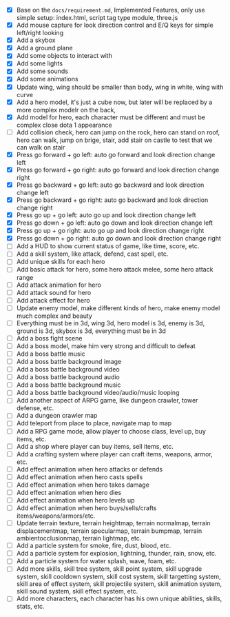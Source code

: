 - [x] Base on the `docs/requirement.md`, Implemented Features, only use simple setup: index.html, script tag type module, three.js
- [x] Add mouse capture for look direction control and E/Q keys for simple left/right looking
- [x] Add a skybox
- [x] Add a ground plane
- [x] Add some objects to interact with
- [x] Add some lights
- [x] Add some sounds
- [x] Add some animations
- [x] Update wing, wing should be smaller than body, wing in white, wing with curve
- [x] Add a hero model, it's just a cube now, but later will be replaced by a more complex modelr on the back, 
- [x] Add model for hero, each character must be different and must be complex close dota 1 appearance
- [ ] Add collision check, hero can jump on the rock, hero can stand on roof, hero can walk, jump on brige, stair, add stair on castle to test that we can walk on stair
- [x] Press go forward + go left: auto go forward and look direction change left
- [x] Press go forward + go right: auto go forward and look direction change right
- [x] Press go backward + go left: auto go backward and look direction change left
- [x] Press go backward + go right: auto go backward and look direction change right
- [x] Press go up + go left: auto go up and look direction change left
- [x] Press go down + go left: auto go down and look direction change left
- [x] Press go up + go right: auto go up and look direction change right
- [x] Press go down + go right: auto go down and look direction change right
- [ ] Add a HUD to show current status of game, like time, score, etc.
- [ ] Add a skill system, like attack, defend, cast spell, etc.
- [ ] Add unique skills for each hero
- [ ] Add basic attack for hero, some hero attack melee, some hero attack range
- [ ] Add attack animation for hero
- [ ] Add attack sound for hero
- [ ] Add attack effect for hero
- [ ] Update enemy model, make different kinds of hero, make enemy model much complex and beauty
- [ ] Everything must be in 3d, wing 3d, hero model is 3d, enemy is 3d, ground is 3d, skybox is 3d, everything must be in 3d
- [ ] Add a boss fight scene
- [ ] Add a boss model, make him very strong and difficult to defeat
- [ ] Add a boss battle music
- [ ] Add a boss battle background image
- [ ] Add a boss battle background video
- [ ] Add a boss battle background audio
- [ ] Add a boss battle background music
- [ ] Add a boss battle background video/audio/music looping
- [ ] Add another aspect of ARPG game, like dungeon crawler, tower defense, etc.
- [ ] Add a dungeon crawler map
- [ ] Add teleport from place to place, navigate map to map
- [ ] Add a RPG game mode, allow player to choose class, level up, buy items, etc.
- [ ] Add a shop where player can buy items, sell items, etc.
- [ ] Add a crafting system where player can craft items, weapons, armor, etc.
- [ ] Add effect animation when hero attacks or defends
- [ ] Add effect animation when hero casts spells
- [ ] Add effect animation when hero takes damage
- [ ] Add effect animation when hero dies
- [ ] Add effect animation when hero levels up
- [ ] Add effect animation when hero buys/sells/crafts items/weapons/armors/etc.
- [ ] Update terrain texture, terrain heightmap, terrain normalmap, terrain displacementmap, terrain specularmap, terrain bumpmap, terrain ambientocclusionmap, terrain lightmap, etc.
- [ ] Add a particle system for smoke, fire, dust, blood, etc.
- [ ] Add a particle system for explosion, lightning, thunder, rain, snow, etc.
- [ ] Add a particle system for water splash, wave, foam, etc.
- [ ] Add more skills, skill tree system, skill point system, skill upgrade system, skill cooldown system, skill cost system, skill targetting system, skill area of effect system, skill projectile system, skill animation system, skill sound system, skill effect system, etc.
- [ ] Add more characters, each character has his own unique abilities, skills, stats, etc.
